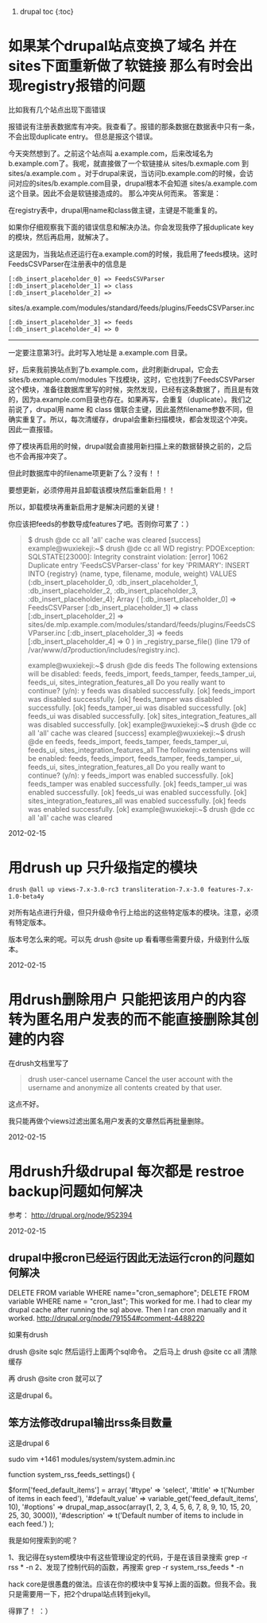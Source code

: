 1. drupal toc
{:toc}

# 如果某个drupal站点变换了域名 并在sites下面重新做了软链接 那么有时会出现registry报错的问题


比如我有几个站点出现下面错误

报错说有注册表数据库有冲突。我查看了。报错的那条数据在数据表中只有一条，不会出现duplicate entry。
但总是报这个错误。

今天突然想到了。之前这个站点叫 a.example.com，后来改域名为 b.example.com了。我呢，就直接做了一个软链接从
sites/b.exmaple.com 到 sites/a.example.com 。对于drupal来说，当访问b.example.com的时候，会访问对应的sites/b.example.com目录，drupal根本不会知道 sites/a.example.com这个目录。因此不会是软链接造成的。
那么冲突从何而来。
答案是：

在registry表中，drupal用name和class做主键，主键是不能重复的。

如果你仔细观察我下面的错误信息和解决办法。你会发现我停了报duplicate key的模块，然后再启用，就解决了。

这是因为，当我站点还运行在a.example.com的时候，我启用了feeds模块。这时FeedsCSVParser在注册表中的信息是

    [:db_insert_placeholder_0] => FeedsCSVParser
    [:db_insert_placeholder_1] => class
    [:db_insert_placeholder_2] =>

sites/a.example.com/modules/standard/feeds/plugins/FeedsCSVParser.inc
   
    [:db_insert_placeholder_3] => feeds
    [:db_insert_placeholder_4] => 0
****

一定要注意第3行。此时写入地址是 a.example.com 目录。

好，后来我前换站点到了b.example.com，此时刷新drupal，它会去 sites/b.exmaple.com/modules 下找模块，这时，它也找到了FeedsCSVParser这个模块，准备往数据库里写的时候，突然发现，已经有这条数据了，而且是有效的，因为a.example.com目录也存在。如果再写，会重复（duplicate）。我们之前说了，drupal用 name 和 class 做联合主键，因此虽然filename参数不同，但确实重复了。所以，每次清缓存，drupal会重新扫描模块，都会发现这个冲突。因此一直报错。

停了模块再启用的时候，drupal就会直接用新扫描上来的数据替换之前的，之后也不会再报冲突了。

但此时数据库中的filename项更新了么？没有！！

要想更新，必须停用并且卸载该模块然后重新启用！！

所以，卸载模块再重新启用才是解决问题的关键！

你应该把feeds的参数导成features了吧。否则你可累了：）


> $ drush @de cc all
> 'all' cache was cleared                                                       [success]
> example@wuxiekeji:~$ drush @de cc all
> WD registry: PDOException: SQLSTATE[23000]: Integrity constraint violation:   [error]
> 1062 Duplicate entry 'FeedsCSVParser-class' for key 'PRIMARY': INSERT INTO
> {registry} (name, type, filename, module, weight) VALUES
> (:db_insert_placeholder_0, :db_insert_placeholder_1, :db_insert_placeholder_2,
> :db_insert_placeholder_3, :db_insert_placeholder_4); Array
> (
>     [:db_insert_placeholder_0] => FeedsCSVParser
>     [:db_insert_placeholder_1] => class
>     [:db_insert_placeholder_2] =>
> sites/de.mlp.example.com/modules/standard/feeds/plugins/FeedsCSVParser.inc
>     [:db_insert_placeholder_3] => feeds
>     [:db_insert_placeholder_4] => 0
> )
>  in _registry_parse_file() (line 179 of
> /var/www/d7production/includes/registry.inc).
> 
> 
> example@wuxiekeji:~$ drush @de dis feeds
> The following extensions will be disabled: feeds, feeds_import, feeds_tamper, feeds_tamper_ui, feeds_ui, sites_integration_features_all
> Do you really want to continue? (y/n): y
> feeds was disabled successfully.                                              [ok]
> feeds_import was disabled successfully.                                       [ok]
> feeds_tamper was disabled successfully.                                       [ok]
> feeds_tamper_ui was disabled successfully.                                    [ok]
> feeds_ui was disabled successfully.                                           [ok]
> sites_integration_features_all was disabled successfully.                     [ok]
> example@wuxiekeji:~$ drush @de cc all
> 'all' cache was cleared                                                       [success]
> example@wuxiekeji:~$ drush @de en feeds, feeds_import, feeds_tamper, feeds_tamper_ui, feeds_ui, sites_integration_features_all
> The following extensions will be enabled: feeds, feeds_import, feeds_tamper, feeds_tamper_ui, feeds_ui, sites_integration_features_all
> Do you really want to continue? (y/n): y
> feeds_import was enabled successfully.                                        [ok]
> feeds_tamper was enabled successfully.                                        [ok]
> feeds_tamper_ui was enabled successfully.                                     [ok]
> feeds_ui was enabled successfully.                                            [ok]
> sites_integration_features_all was enabled successfully.                      [ok]
> feeds was enabled successfully.                                               [ok]
> example@wuxiekeji:~$ drush @de cc all
> 'all' cache was cleared                            



2012-02-15


# 用drush up 只升级指定的模块


	drush @all up views-7.x-3.0-rc3 transliteration-7.x-3.0 features-7.x-1.0-beta4y

对所有站点进行升级，但只升级命令行上给出的这些特定版本的模块。注意，必须有特定版本。

版本号怎么来的呢。可以先 drush @site up 看看哪些需要升级，升级到什么版本。

2012-02-15


# 用drush删除用户 只能把该用户的内容转为匿名用户发表的而不能直接删除其创建的内容


在drush文档里写了

> drush user-cancel username
> Cancel the user account with the  username and anonymize all contents  created by that user.

这点不好。

我只能再做个views过滤出匿名用户发表的文章然后再批量删除。

2012-02-15

# 用drush升级drupal 每次都是 restroe backup问题如何解决

参考： <http://drupal.org/node/952394>

2012-02-15


## drupal中报cron已经运行因此无法运行cron的问题如何解决

DELETE FROM variable WHERE name="cron_semaphore";
DELETE FROM variable WHERE name = "cron_last";
This worked for me. I had to clear my drupal cache after running the sql above. Then I ran cron manually and it worked.
http://drupal.org/node/791554#comment-4488220

如果有drush

drush @site sqlc 然后运行上面两个sql命令。
之后马上 drush @site cc all 清除缓存

再 drush @site cron 就可以了

这是drupal 6。

## 笨方法修改drupal输出rss条目数量

这是drupal 6

sudo vim +1461 modules/system/system.admin.inc 

function system_rss_feeds_settings() {

  $form['feed_default_items'] = array(
    '#type' => 'select',
    '#title' => t('Number of items in each feed'),
    '#default_value' => variable_get('feed_default_items', 10),
    '#options' => drupal_map_assoc(array(1, 2, 3, 4, 5, 6, 7, 8, 9, 10, 15, 20, 25, 30, 3000)),
    '#description' => t('Default number of items to include in each feed.')
  );

我是如何搜索到的呢？

1、我记得在system模块中有这些管理设定的代码，于是在该目录搜索
        grep -r rss * -n
2、发现了控制代码的函数，再搜索
        grep -r system_rss_feeds * -n


hack core是很愚蠢的做法。应该在你的模块中复写掉上面的函数。但我不会。我只是需要用一下，把2个drupal站点转到jekyll。

得罪了！ ：）
